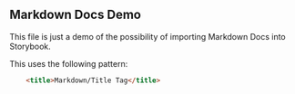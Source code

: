 <title>Markdown/Title Tag</title>

## Markdown Docs Demo

This file is just a demo of the possibility of importing Markdown Docs into Storybook.

This uses the following pattern:

```html
    <title>Markdown/Title Tag</title>
```
